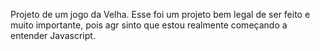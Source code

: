 Projeto de um jogo da Velha. Esse foi um projeto bem legal de ser feito e muito importante, pois agr sinto que estou realmente começando a entender Javascript.
